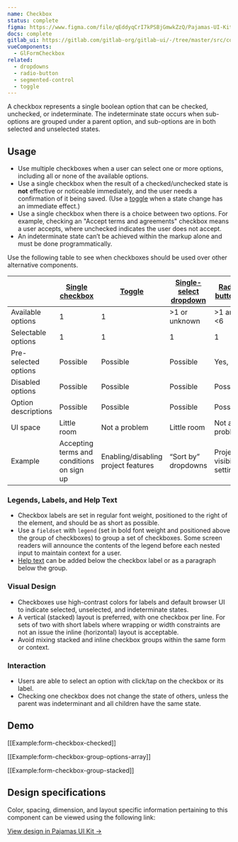 ```yaml
---
name: Checkbox
status: complete
figma: https://www.figma.com/file/qEddyqCrI7kPSBjGmwkZzQ/Pajamas-UI-Kit?node-id=4347%3A7242
docs: complete
gitlab_ui: https://gitlab.com/gitlab-org/gitlab-ui/-/tree/master/src/components/base/form/form_checkbox
vueComponents:
  - GlFormCheckbox
related:
  - dropdowns
  - radio-button
  - segmented-control
  - toggle
---
```


A checkbox represents a single boolean option that can be checked, unchecked, or indeterminate. The indeterminate state occurs when sub-options are grouped under a parent option, and sub-options are in both selected and unselected states.

## Usage

- Use multiple checkboxes when a user can select one or more options, including all or none of the available options.
- Use a single checkbox when the result of a checked/unchecked state is **not** effective or noticeable immediately, and the user needs a confirmation of it being saved. (Use a [toggle](/components/toggle) when a state change has an immediate effect.)
- Use a single checkbox when there is a choice between two options. For example, checking an "Accept terms and agreements" checkbox means a user accepts, where unchecked indicates the user does not accept.
- An indeterminate state can’t be achieved within the markup alone and must be done programmatically.

Use the following table to see when checkboxes should be used over other alternative components.

|  | [Single checkbox](/components/checkbox) | [Toggle](/components/toggle) | [Single-select dropdown](/components/dropdowns) | [Radio buttons](/components/radio-button) | [Segmented control](/components/segmented-control) | [Multiple checkboxes](/components/checkbox) | [Multi-select dropdown](/components/dropdowns) |
|---|---|---|---|---|---|---|---|
| Available options | 1 | 1 | >1 or unknown | >1 and <6 | >1 and <6 | >1 and <6 | >1 or unknown |
| Selectable options | 1 | 1 | 1 | 1 | 1 | >1 or even all | >1 or even all |
| Pre-selected options | Possible | Possible | Possible | Yes, 1 | Yes, 1 | Possible | Possible |
| Disabled options | Possible | Possible | Possible | Possible | No | Possible | Possible |
| Option descriptions | Possible | Possible | Possible | Possible | No | Possible | Possible |
| UI space | Little room | Not a problem | Little room | Not a problem | Not a problem | Not a problem | Little room |
| Example | Accepting terms and conditions on sign up | Enabling/disabling project features | “Sort by” dropdowns | Project visibility setting | 7, 30, 90 days timeframe in analytics dashboards | Scopes selection in User settings > Applications | Add/remove labels |

### Legends, Labels, and Help Text

- Checkbox labels are set in regular font weight, positioned to the right of the element, and should be as short as possible.
- Use a `fieldset` with `legend` (set in bold font weight and positioned above the group of checkboxes) to group a set of checkboxes. Some screen readers will announce the contents of the legend before each nested input to maintain context for a user.
- [Help text](/components/forms#help-text) can be added below the checkbox label or as a paragraph below the group.

### Visual Design

- Checkboxes use high-contrast colors for labels and default browser UI to indicate selected, unselected, and indeterminate states.
- A vertical (stacked) layout is preferred, with one checkbox per line. For sets of two with short labels where wrapping or width constraints are not an issue the inline (horizontal) layout is acceptable.
- Avoid mixing stacked and inline checkbox groups within the same form or context.

### Interaction

- Users are able to select an option with click/tap on the checkbox or its label.
- Checking one checkbox does not change the state of others, unless the parent was indeterminant and all children have the same state.

## Demo

[[Example:form-checkbox-checked]]

[[Example:form-checkbox-group-options-array]]

[[Example:form-checkbox-group-stacked]]

## Design specifications

Color, spacing, dimension, and layout specific information pertaining to this component can be viewed using the following link:

[View design in Pajamas UI Kit →](https://www.figma.com/file/qEddyqCrI7kPSBjGmwkZzQ/Pajamas-UI-Kit?node-id=4347%3A7242)
